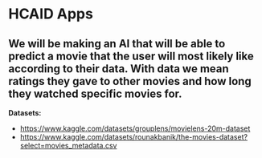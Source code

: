 # HCAID Apps

## We will be making an AI that will be able to predict a movie that the user will most likely like according to their data. With data we mean ratings they gave to other movies and how long they watched specific movies for.

**Datasets:**
- https://www.kaggle.com/datasets/grouplens/movielens-20m-dataset
- https://www.kaggle.com/datasets/rounakbanik/the-movies-dataset?select=movies_metadata.csv
